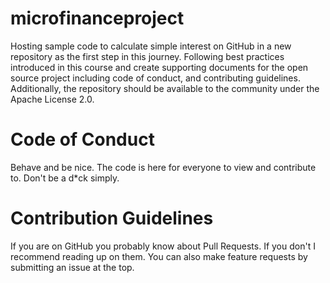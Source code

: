 # microfinanceproject

Hosting sample code to calculate simple interest on GitHub in a new repository as the first step in this journey. 
Following best practices introduced in this course and create supporting documents for the open source project including code of conduct, and contributing guidelines. 
Additionally, the repository should be available to the community under the Apache License 2.0.

# Code of Conduct
Behave and be nice. The code is here for everyone to view and contribute to. Don't be a d\*ck simply. 

# Contribution Guidelines

If you are on GitHub you probably know about Pull Requests. If you don't I recommend reading up on them. You can also make feature requests by submitting an issue at the top. 
